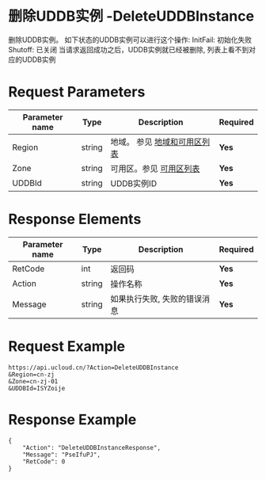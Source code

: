 # 删除UDDB实例 -DeleteUDDBInstance

删除UDDB实例。
如下状态的UDDB实例可以进行这个操作:
InitFail: 初始化失败
Shutoff: 已关闭
当请求返回成功之后，UDDB实例就已经被删除, 列表上看不到对应的UDDB实例

# Request Parameters
|Parameter name|Type|Description|Required|
|---|---|---|---|
|Region|string|地域。 参见 [地域和可用区列表](../summary/regionlist.html)|**Yes**|
|Zone|string|可用区。参见 [可用区列表](../summary/regionlist.html)|**Yes**|
|UDDBId|string|UDDB实例ID|**Yes**|

# Response Elements
|Parameter name|Type|Description|Required|
|---|---|---|---|
|RetCode|int|返回码|**Yes**|
|Action|string|操作名称|**Yes**|
|Message|string|如果执行失败, 失败的错误消息|**Yes**|

# Request Example
```
https://api.ucloud.cn/?Action=DeleteUDDBInstance
&Region=cn-zj
&Zone=cn-zj-01
&UDDBId=ISYZoije
```

# Response Example
```
{
    "Action": "DeleteUDDBInstanceResponse", 
    "Message": "PseIfuPJ", 
    "RetCode": 0
}
```

